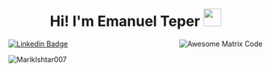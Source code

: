 <h1 align="center">Hi! I'm Emanuel Teper <img src="https://media.giphy.com/media/hvRJCLFzcasrR4ia7z/giphy.gif" width="35"></h1>

<img src = 'https://github.com/MarikIshtar007/MarikIshtar007/blob/master/images/matrix.gif' alt = 'Awesome Matrix Code' align='right'/>

[![Linkedin Badge](https://img.shields.io/badge/-Teper-blue?style=flat-square&logo=Linkedin&logoColor=white&link=https://www.linkedin.com/in/emanuel-teper)](https://www.linkedin.com/in/emanuel-teper) 
<p align="left"> <img src="https://komarev.com/ghpvc/?username=MarikIshtar007" alt="MarikIshtar007" /> </p>
